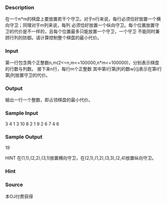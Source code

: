 
### Description

在一个n*m的棋盘上要放置若干个守卫。对于n行来说，每行必须恰好放置一个横向守卫；同理对于m列来说，每列
必须恰好放置一个纵向守卫。每个位置放置守卫的代价是不一样的，且每个位置最多只能放置一个守卫，一个守卫
不能同时兼顾行列的防御。请计算控制整个棋盘的最小代价。



### Input
第一行包含两个正整数n,m(2<=n,m<=100000,n*m<=100000)，分别表示棋盘的行数与列数。
接下来n行，每行m个正整数
其中第i行第j列的数w[i][j](1<=w[i][j]<=10^9)表示在第i行第j列放置守卫的代价。

### Output
输出一行一个整数，即占领棋盘的最小代价。



### Sample Input
3 4
1 3 10 8
2 1 9 2
6 7 4 6
### Sample Output
19

HINT
在(1,1),(2,2),(3,1)放置横向守卫，在(2,1),(1,2),(3,3),(2,4)放置纵向守卫。
### Hint

### Source
本OJ付费获得